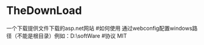 # TheDownLoad
一个下载提供文件下载的asp.net网站
#如何使用
通过webconfig配置windows路径（不能是根目录）例如：D:\softWare
<add key="rootFolder" value="D:\QQ File"></add>
#协议
MIT

